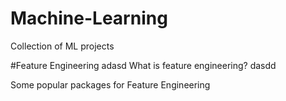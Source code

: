 # Machine-Learning
Collection of ML projects


#Feature Engineering 
adasd
What is feature engineering? 
dasdd


Some popular packages for Feature Engineering 

